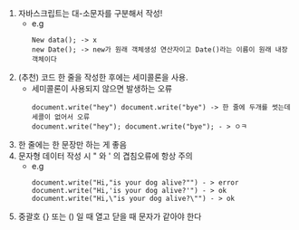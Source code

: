1. 자바스크립트는 대-소문자를 구분해서 작성!
    - e.g
        ```
        New data(); -> x
        new Date(); -> new가 원래 객체생성 연산자이고 Date()라는 이름이 원래 내장객체이다
        ```
2. (추천) 코드 한 줄을 작성한 후에는 세미콜론을 사용.
    - 세미콜론이 사용되지 않으면 발생하는 오류
        ```
        document.write("hey") document.write("bye") -> 한 줄에 두개를 썻는데 세콜이 없어서 오류
        document.write("hey"); document.write("bye"); - > ㅇㅋ
        ```
3. 한 줄에는 한 문장만 하는 게 좋음
4. 문자형 데이터 작성 시 " 와 ' 의 겹침오류에 항상 주의
    - e.g
        ```
        document.write("Hi,"is your dog alive?"") - > error
        document.write("Hi,'is your dog alive?'") - > ok
        document.write("Hi,\"is your dog alive?\"") - > ok
        ```
5. 중괄호 {} 또는 () 일 때 열고 닫을 때 문자가 같아야 한다